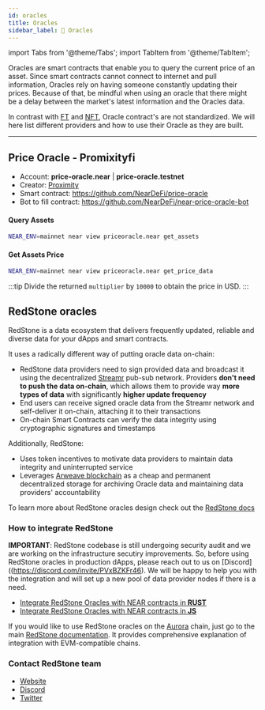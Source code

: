 ```yaml
---
id: oracles
title: Oracles
sidebar_label: 🔮 Oracles
---
```

import Tabs from '@theme/Tabs';
import TabItem from '@theme/TabItem';

Oracles are smart contracts that enable you to query the current price of an asset. Since smart contracts cannot connect to
internet and pull information, Oracles rely on having someone constantly updating their prices. Because of that, be mindful
when using an oracle that there might be a delay between the market's latest information and the Oracles data.

In contrast with [FT](ft.md) and [NFT](nft.md), Oracle contract's are not standardized. We will here list different providers
and how to use their Oracle as they are built.

---

## Price Oracle - Promixityfi

- Account: **price-oracle.near** | **price-oracle.testnet**
- Creator: [Proximity](https://twitter.com/proximityfi)
- Smart contract: https://github.com/NearDeFi/price-oracle
- Bot to fill contract: https://github.com/NearDeFi/near-price-oracle-bot

#### Query Assets

<Tabs>
  <TabItem value="cli" label="CLI">

  ```bash
  NEAR_ENV=mainnet near view priceoracle.near get_assets
  ```
    
  </TabItem>

<!--  
  <TabItem value="xcc-rs" label="Contract Call">
  ```rs
  pub type AssetId = String;
  #[derive(BorshSerialize, BorshDeserialize, Serialize, Deserialize)]
  #[serde(crate = "near_sdk::serde")]
  pub struct Asset {
      pub reports: Vec<Report>,
      pub emas: Vec<AssetEma>,
  }
  #[ext_contract(price_oracle)]
  trait Oracle {
    fn get_assets(&mut self) -> Vec<(AssetId, Asset)>;
  }
  // Use this call in your method
  let promise = price_oracle::ext("price-oracle.near".parse().unwrap())
    .with_static_gas(Gas(5*TGAS))
    .get_assets();
  ```
  </TabItem> 
-->
</Tabs>

#### Get Assets Price

<Tabs>
  <TabItem value="cli" label="CLI">

  ```bash
  NEAR_ENV=mainnet near view priceoracle.near get_price_data
  ```

  </TabItem>
</Tabs>

:::tip
  Divide the returned `multiplier` by `10000` to obtain the price in USD.
:::

## RedStone oracles

RedStone is a data ecosystem that delivers frequently updated, reliable and diverse data for your dApps and smart contracts.

It uses a radically different way of putting oracle data on-chain:

- RedStone data providers need to sign provided data and broadcast it using the decentralized [Streamr](https://streamr.network/) pub-sub network. Providers **don't need to push the data on-chain**, which allows them to provide way **more types of data** with significantly **higher update frequency**
- End users can receive signed oracle data from the Streamr network and self-deliver it on-chain, attaching it to their transactions
- On-chain Smart Contracts can verify the data integrity using cryptographic signatures and timestamps

Additionally, RedStone:

- Uses token incentives to motivate data providers to maintain data integrity and uninterrupted service
- Leverages [Arweave blockchain](https://www.arweave.org/) as a cheap and permanent decentralized storage for archiving Oracle data and maintaining data providers' accountability

To learn more about RedStone oracles design check out the [RedStone docs](https://docs.redstone.finance/docs/introduction)

### How to integrate RedStone

**IMPORTANT**: RedStone codebase is still undergoing security audit and we are working on the infrastructure secutiry improvements. So, before using RedStone oracles in production dApps, please reach out to us on [Discord]((https://discord.com/invite/PVxBZKFr46). We will be happy to help you with the integration and will set up a new pool of data provider nodes if there is a need.

- [Integrate RedStone Oracles with NEAR contracts in **RUST**](https://github.com/redstone-finance/redstone-near-connectors/blob/main/rust/README.md)
- [Integrate RedStone Oracles with NEAR contracts in **JS**](https://github.com/redstone-finance/redstone-near-connectors/blob/main/js/README.md)

If you would like to use RedStone oracles on the [Aurora]() chain, just go to the main [RedStone documentation](https://docs.redstone.finance/docs/smart-contract-devs/getting-started). It provides comprehensive explanation of integration with EVM-compatible chains.

### Contact RedStone team
- [Website](https://redstone.finance/)
- [Discord](https://discord.com/invite/PVxBZKFr46)
- [Twitter](https://twitter.com/redstone_defi)
